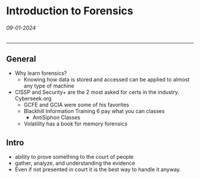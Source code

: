 # Introduction to Forensics
###### 09-01-2024
---
## General
- Why learn forensics?
	- Knowing how data is stored and accessed can be applied to almost any type of machine
- CISSP and Security+ are the 2 most asked for certs in the industry. Cyberseek.org
	- GCFE and GCIA were some of his favorites
	- Blackhill Information Training 6 pay what you can classes
		- AntiSiphon Classes
	- Volatility has a book for memory forensics
## Intro
- ability to prove something to the court of people
- gather, analyze, and understanding the evidence
- Even if not presented in court it is the best way to handle it anyway.
